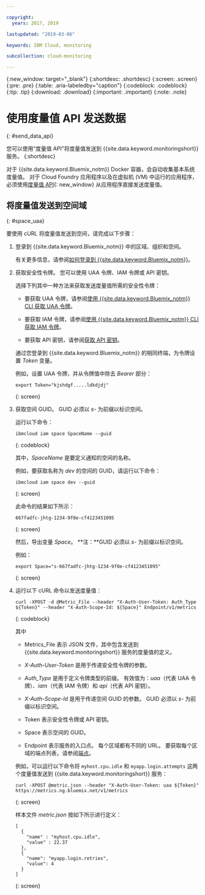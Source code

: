 ```yaml
---

copyright:
  years: 2017, 2019

lastupdated: "2019-03-06"

keywords: IBM Cloud, monitoring

subcollection: cloud-monitoring

---
```


{:new_window: target="_blank"}
{:shortdesc: .shortdesc}
{:screen: .screen}
{:pre: .pre}
{:table: .aria-labeledby="caption"}
{:codeblock: .codeblock}
{:tip: .tip}
{:download: .download}
{:important: .important}
{:note: .note}

# 使用度量值 API 发送数据
{: #send_data_api}

您可以使用“度量值 API”将度量值发送到 {{site.data.keyword.monitoringshort}} 服务。 
{:shortdesc}


对于 {{site.data.keyword.Bluemix_notm}} Docker 容器，会自动收集基本系统度量值。 对于 Cloud Foundry 应用程序以及在虚拟机 (VM) 中运行的应用程序，必须使用[度量值 API](https://console.bluemix.net/apidocs/927-ibm-cloud-monitoring-rest-api?&language=node#introduction){: new_window} 从应用程序直接发送度量值。 



## 将度量值发送到空间域
{: #space_uaa}

要使用 cURL 将度量值发送到空间，请完成以下步骤：

1. 登录到 {{site.data.keyword.Bluemix_notm}} 中的区域、组织和空间。 

    有关更多信息，请参阅[如何登录到 {{site.data.keyword.Bluemix_notm}}](/docs/services/cloud-monitoring/qa?topic=cloud-monitoring-cli_qa#login)。

2. 获取安全性令牌。 您可以使用 UAA 令牌、IAM 令牌或 API 密钥。

    选择下列其中一种方法来获取发送度量值所需的安全性令牌：
	
	* 要获取 UAA 令牌，请参阅[使用 {{site.data.keyword.Bluemix_notm}} CLI 获取 UAA 令牌](/docs/services/cloud-monitoring/security?topic=cloud-monitoring-auth_uaa#uaa_cli)。
	
	* 要获取 IAM 令牌，请参阅[使用 {{site.data.keyword.Bluemix_notm}} CLI 获取 IAM 令牌](/docs/services/cloud-monitoring/security?topic=cloud-monitoring-auth_iam#auth_iam)。
	
	* 要获取 API 密钥，请参阅[获取 API 密钥](/docs/services/cloud-monitoring/security?topic=cloud-monitoring-auth_api_key#auth_api_key)。
	
	通过您登录到 {{site.data.keyword.Bluemix_notm}} 的相同终端，为令牌设置 *Token* 变量。

    例如，设置 UAA 令牌，并从令牌值中除去 *Bearer* 部分：

    ```
    export Token="kjshdgf.....ldkdjdj"
    ```
    {: screen}
		
3. 获取空间 GUID。 GUID 必须以 *s-* 为前缀以标识空间。

    运行以下命令：
	
	```
	ibmcloud iam space SpaceName --guid
	```
	{: codeblock}
	
	其中，*SpaceName* 是要定义通知的空间的名称。
	
	例如，要获取名称为 *dev* 的空间的 GUID，请运行以下命令：
	
	```
	ibmcloud iam space dev --guid
	```
	{: screen}
	
	此命令的结果如下所示：
	
	```
	667fadfc-jhtg-1234-9f0e-cf4123451095
	```
	{: screen}
	
	然后，导出变量 *Space*。 **注：**GUID 必须以 *s-* 为前缀以标识空间。
	
	例如：
	
	```
	export Space="s-667fadfc-jhtg-1234-9f0e-cf4123451095"
	```
	{: screen}
	
5. 运行以下 cURL 命令以发送度量值：

    ```
	curl -XPOST -d @Metric_File --header "X-Auth-User-Token: Auth_Type ${Token}" --header "X-Auth-Scope-Id: ${Space}" Endpoint/v1/metrics
	```
	{: codeblock}
	
	其中
	
	* Metrics_File 表示 JSON 文件，其中包含发送到 {{site.data.keyword.monitoringshort}} 服务的度量值的定义。
	
	* *X-Auth-User-Token* 是用于传递安全性令牌的参数。
	
	* *Auth_Type* 是用于定义令牌类型的前缀。 有效值为：*uaa*（代表 UAA 令牌）、*iam*（代表 IAM 令牌）和 *api*（代表 API 密钥）。
	
	* *X-Auth-Scope-Id* 是用于传递空间 GUID 的参数。 GUID 必须以 *s-* 为前缀以标识空间。
	
	* Token 表示安全性令牌或 API 密钥。
	
	* Space 表示空间的 GUID。 
	
	* Endpoint 表示服务的入口点。 每个区域都有不同的 URL。 要获取每个区域的端点列表，请参阅[端点](/docs/services/cloud-monitoring?topic=cloud-monitoring-send_retrieve_metrics_ov#endpoints)。
	
	例如，可以运行以下命令将 `myhost.cpu.idle` 和 `myapp.login.attempts` 这两个度量值发送到 {{site.data.keyword.monitoringshort}} 服务：
	
	```
	curl -XPOST @metric.json --header "X-Auth-User-Token: uaa ${Token}" https://metrics.ng.bluemix.net/v1/metrics
	```
	{: screen}
	
	样本文件 *metric.json* 按如下所示进行定义：

    ```
    [
      {
        "name" : "myhost.cpu.idle",
        "value" : 22.37
      },
      {
        "name": "myapp.login.retries",
        "value": 4
      }
    ]
	```
	{: screen}

 











 
